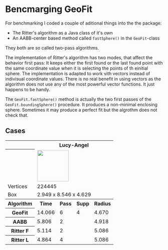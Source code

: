 # Bencmarging GeoFit

For benchmarking I coded a couple of aditional things into the the package:
- The Ritter's algorithm as a Java class of it's own
- An AABB-center based method called `fastSphere()` in the `GeoFit`-class 

They both are so called two-pass algorithms. 

The implementation of Ritter's algorithm has two modes, that affect the behavior first pass: It keeps either the first found or the last found point with the same coordinate value when it is selecting the points of th einitial sphere. The implementation is adapted to work vith vectors instead of indivisual coordinate values. There is no real benefit in using vectors as the algorithm does not use any of the most powerful vector functions. It just happens to be handy. 

The `GeoFit.fastSphere()` method is actually the two first passes of the `GeoFit.boundingSphere()` procedure. It produces a non-minimal enclosing sphere. Sometimes it may produce a perfect fit but the algrothm does not check that.

## Cases
<table>
  <tr>
    <th></th>
    <th colspan = 4>Lucy-Angel</th>
  </tr>
  <tr>
    <th></th>
    <td colspan = 4><img src 0 ../Images/LucyAngel.png width = 100></td>
  </tr>
  <tr>
    <td>Vertices</th>
    <td colspan = 4>224445</td>
  </tr>
  <tr>
    <td>Box</th>
    <td colspan = 4>2.949 x 8.546 x 4.629</td>
  </tr>

  <tr>
    <th>Algorithm</th>
    <th>Time</th><th>Pass</th><th>Supp</th><th>Radius</th>
  </tr>
  <tr>
    <th>GeoFit</th>
    <td>14.066</td><td>6</td><td>4</td><td>4.670</td>
  </tr>
  <tr>
    <th>AABB</th>
    <td>5.806</td><td>2</td><td></td><td>4.918</td>
  </tr>
  <tr>
    <th>Ritter F</th>
    <td>5.114</td><td>2</td><td></td><td>5.086</td>
  </tr>
  <tr>
    <th>Ritter L</th>
    <td>4.864</td><td>4</td><td></td><td>5.086</td>
  </tr>
</table>
